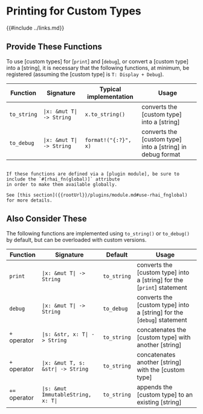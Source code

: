 Printing for Custom Types
=========================

{{#include ../links.md}}


Provide These Functions
-----------------------

To use [custom types] for [`print`] and [`debug`], or convert a [custom type] into a [string],
it is necessary that the following functions, at minimum, be registered (assuming the [custom type]
is `T: Display + Debug`).

| Function    | Signature                            | Typical implementation | Usage                                                      |
| ----------- | ------------------------------------ | ---------------------- | ---------------------------------------------------------- |
| `to_string` | <code>\|x: &mut T\| -> String</code> | `x.to_string()`        | converts the [custom type] into a [string]                 |
| `to_debug`  | <code>\|x: &mut T\| -> String</code> | `format!("{:?}", x)`   | converts the [custom type] into a [string] in debug format |

~~~admonish tip.small "Tip: `#[rhai_fn(global)]`"

If these functions are defined via a [plugin module], be sure to include the `#[rhai_fn(global)]` attribute
in order to make them available globally.

See [this section]({{rootUrl}}/plugins/module.md#use-rhai_fnglobal) for more details.
~~~


Also Consider These
-------------------

The following functions are implemented using `to_string()` or `to_debug()` by default, but can be
overloaded with custom versions.

| Function      | Signature                                      | Default     | Usage                                                                  |
| ------------- | ---------------------------------------------- | ----------- | ---------------------------------------------------------------------- |
| `print`       | <code>\|x: &mut T\| -> String</code>           | `to_string` | converts the [custom type] into a [string] for the [`print`] statement |
| `debug`       | <code>\|x: &mut T\| -> String</code>           | `to_debug`  | converts the [custom type] into a [string] for the [`debug`] statement |
| `+` operator  | <code>\|s: &str, x: T\| -> String</code>       | `to_string` | concatenates the [custom type] with another [string]                   |
| `+` operator  | <code>\|x: &mut T, s: &str\| -> String</code>  | `to_string` | concatenates another [string] with the [custom type]                   |
| `+=` operator | <code>\|s: &mut ImmutableString, x: T\|</code> | `to_string` | appends the [custom type] to an existing [string]                      |
